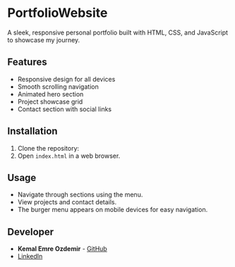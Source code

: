 # PortfolioWebsite

A sleek, responsive personal portfolio built with HTML, CSS, and JavaScript to showcase my journey.

## Features
- Responsive design for all devices
- Smooth scrolling navigation
- Animated hero section
- Project showcase grid
- Contact section with social links

## Installation
1. Clone the repository:
2. Open `index.html` in a web browser.

## Usage
- Navigate through sections using the menu.
- View projects and contact details.
- The burger menu appears on mobile devices for easy navigation.

## Developer
- **Kemal Emre Ozdemir** - [GitHub](https://github.com/mrkemalemreozde)
- [LinkedIn](https://www.linkedin.com/in/kemal-emre-ozdemir/)
